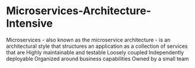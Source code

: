 # Microservices-Architecture-Intensive
Microservices - also known as the microservice architecture - is an architectural style that structures an application as a collection of services that are  Highly maintainable and testable Loosely coupled Independently deployable Organized around business capabilities Owned by a small team

